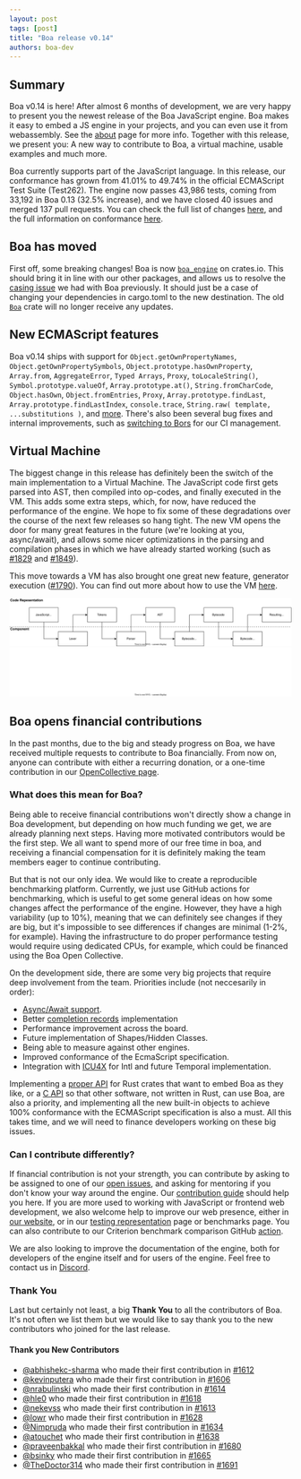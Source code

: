 ```yaml
---
layout: post
tags: [post]
title: "Boa release v0.14"
authors: boa-dev
---
```


## Summary

Boa v0.14 is here! After almost 6 months of development, we are very happy to present you the newest release of the Boa
JavaScript engine. Boa makes it easy to embed a JS engine in your projects, and you can even use it from webassembly. See
the [about](/about) page for more info. Together with this release, we present you: A new way to contribute to Boa, a virtual machine, usable examples and much more.

Boa currently supports part of the JavaScript language. In this release, our conformance has grown from 41.01% to 49.74%
in the official ECMAScript Test Suite (Test262). The engine now passes 43,986 tests, coming from 33,192 in Boa 0.13
(32.5% increase), and we have closed 40 issues and merged 137 pull requests. You can check the full list of changes
[here](https://github.com/boa-dev/boa/blob/v0.14/CHANGELOG.md), and the full information on conformance
[here](/conformance).

<!--truncate-->

## Boa has moved

First off, some breaking changes!
Boa is now [`boa_engine`](https://crates.io/crates/boa_engine) on crates.io. This should bring it in line with our other packages, and allows us to resolve the [casing issue](https://github.com/boa-dev/boa/issues/230) we had with Boa previously. It should just be a case of changing your dependencies in cargo.toml to the new destination. The old [`Boa`](https://crates.io/crates/boa) crate will no longer receive any updates.

## New ECMAScript features

Boa v0.14 ships with support for `Object.getOwnPropertyNames`, `Object.getOwnPropertySymbols`, `Object.prototype.hasOwnProperty`, `Array.from`, `AggregateError`, `Typed Arrays`, `Proxy`, `toLocaleString()`, `Symbol.prototype.valueOf`, `Array.prototype.at()`, `String.fromCharCode`, `Object.hasOwn`, `Object.fromEntries`, `Proxy`, `Array.prototype.findLast`, `Array.prototype.findLastIndex`, `console.trace`, `String.raw( template, ...substitutions )`, and [more](https://github.com/boa-dev/boa/blob/v0.14/CHANGELOG.md). There's also been several bug fixes and internal improvements, such as [switching to Bors](https://github.com/boa-dev/boa/pull/1684) for our CI management.

## Virtual Machine

The biggest change in this release has definitely been the switch of the main implementation to a Virtual Machine. The
JavaScript code first gets parsed into AST, then compiled into op-codes, and finally executed in the VM. This adds some
extra steps, which, for now, have reduced the performance of the engine. We hope to fix some of these degradations over the course of the next few releases so hang tight. The new VM opens the door for many great features in the future (we're looking at you, async/await), and allows some nicer optimizations in the parsing and compilation phases in which we have already started working (such as [#1829](https://github.com/boa-dev/boa/pull/1829) and
[#1849](https://github.com/boa-dev/boa/pull/1849)).

This move towards a VM has also brought one great new feature, generator execution ([#1790](https://github.com/boa-dev/boa/pull/1790)).
You can find out more about how to use the VM [here](https://github.com/boa-dev/boa/blob/main/docs/vm.md).

<img class="light" src="/images/2022-03-15/boa_architecture_light.svg" />
<img class="dark" src="/images/2022-03-15/boa_architecture_dark.svg" />

<br />

## Boa opens financial contributions

In the past months, due to the big and steady progress on Boa, we have received multiple requests to contribute to Boa
financially. From now on, anyone can contribute with either a recurring donation, or a one-time contribution in our
[OpenCollective page](https://opencollective.com/boa).

### What does this mean for Boa?

Being able to receive financial contributions won't directly show a change in Boa development, but depending on how much
funding we get, we are already planning next steps. Having more motivated contributors would be the first step. We all
want to spend more of our free time in boa, and receiving a financial compensation for it is definitely making the team
members eager to continue contributing.

But that is not our only idea. We would like to create a reproducible benchmarking platform. Currently, we just use GitHub
actions for benchmarking, which is useful to get some general ideas on how some changes affect the performance of the
engine. However, they have a high variability (up to 10%), meaning that we can definitely see changes if they are big, but it's
impossible to see differences if changes are minimal (1-2%, for example). Having the infrastructure to do proper performance
testing would require using dedicated CPUs, for example, which could be financed using the Boa Open Collective.

On the development side, there are some very big projects that require deep involvement from the team. Priorities include (not neccesarily in order):

- [Async/Await support](https://github.com/boa-dev/boa/projects/3).
- Better [completion records](https://github.com/boa-dev/boa/projects/5) implementation
- Performance improvement across the board.
- Future implementation of Shapes/Hidden Classes.
- Being able to measure against other engines.
- Improved conformance of the EcmaScript specification.
- Integration with [ICU4X](https://github.com/unicode-org/icu4x) for Intl and future Temporal implementation.

Implementing a [proper API](https://github.com/boa-dev/boa/discussions/1531) for Rust crates that want to embed Boa as they
like, or a [C API](https://github.com/boa-dev/boa/issues/332) so that other software, not written in Rust, can use Boa,
are also a priority, and implementing all the new built-in objects to achieve 100% conformance with the ECMAScript
specification is also a must. All this takes time, and we will need to finance developers working on these big issues.

### Can I contribute differently?

If financial contribution is not your strength, you can contribute by asking to be assigned to one of our
[open issues](https://github.com/boa-dev/boa/issues?q=is%3Aopen+is%3Aissue+no%3Aassignee), and asking for mentoring if you
don't know your way around the engine. Our [contribution guide](https://github.com/boa-dev/boa/blob/main/CONTRIBUTING.md)
should help you here. If you are more used to working with JavaScript or frontend web development, we also
welcome help to improve our web presence, either in [our website](https://github.com/boa-dev/boa-dev.github.io), or in
our [testing representation](https://github.com/boa-dev/boa/issues/820) page or benchmarks page. You can also contribute to
our Criterion benchmark comparison GitHub [action](https://github.com/boa-dev/criterion-compare-action).

We are also looking to improve the documentation of the engine, both for developers of the engine itself and for users of the
engine. Feel free to contact us in [Discord](https://discord.gg/tUFFk9Y).

### Thank You

Last but certainly not least, a big **Thank You** to all the contributors of Boa.
It's not often we list them but we would like to say thank you to the new contributors who joined for the last release.

#### Thank you New Contributors

- [@abhishekc-sharma](https://github.com/abhishekc-sharma) who made their first contribution in [#1612](https://github.com/boa-dev/boa/pull/1612)
- [@kevinputera](https://github.com/kevinputera) who made their first contribution in [#1606](https://github.com/boa-dev/boa/pull/1606)
- [@nrabulinski](https://github.com/nrabulinski) who made their first contribution in [#1614](https://github.com/boa-dev/boa/pull/1614)
- [@hle0](https://github.com/hle0) who made their first contribution in [#1618](https://github.com/boa-dev/boa/pull/1618)
- [@nekevss](https://github.com/nekevss) who made their first contribution in [#1613](https://github.com/boa-dev/boa/pull/1613)
- [@lowr](https://github.com/lowr) who made their first contribution in [#1628](https://github.com/boa-dev/boa/pull/1628)
- [@Nimpruda](https://github.com/Nimpruda) who made their first contribution in [#1634](https://github.com/boa-dev/boa/pull/1634)
- [@atouchet](https://github.com/atouchet) who made their first contribution in [#1638](https://github.com/boa-dev/boa/pull/1638)
- [@praveenbakkal](https://github.com/praveenbakkal) who made their first contribution in [#1680](https://github.com/boa-dev/boa/pull/1680)
- [@bsinky](https://github.com/bsinky) who made their first contribution in [#1665](https://github.com/boa-dev/boa/pull/1665)
- [@TheDoctor314](https://github.com/TheDoctor314) who made their first contribution in [#1691](https://github.com/boa-dev/boa/pull/1691)
